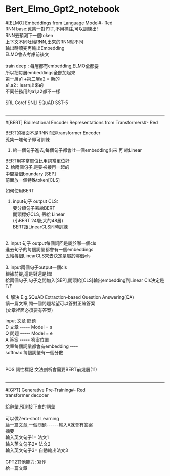 # Bert_Elmo_Gpt2_notebook
#[ELMO] Embeddings from Language Model#-   Red<br />
RNN base:蒐集一對句子,不用標註,可以訓練出!<br />
RNN去預測下一個token<br />
上下文不同吐給RNN,出來的RNN就不同<br />
輸出時讀完再輸出Embedding<br />
ELMO會去考慮前後文<br />
<br />
train deep : 每層都有embedding,ELMO全都要<br />
所以把每層embeddings全部加起來<br />
第一層a1 +第二層a2 = 新的<br />
a1,a2 : learn出來的<br />
不同任務用的a1,a2都不一樣<br />
<br />
SRL Coref SNLI SQuAD SST-5<br />
<br />
***
#[BERT] Bidirectional Encoder Representations from Transformers#-   Red<br />

BERT的裡面不是RNN而是transformer Encoder<br />
蒐集一堆句子即可訓練<br />

1. 給一個句子進去,每個句子都會吐一個embedding出來 再 給Linear<br />

BERT用字當單位比用詞當單位好<br />
2. 給兩個句子,是要被接再一起的<br />
中間給個boundary [SEP]<br />
前面放一個特殊token[CLS]<br />

如何使用BERT<br />
1. input句子 output CLS:<br />
要分類句子丟給BERT<br />
開頭標好CLS, 丟給 Linear <br />
 (小BERT 24層;大的48層)<br />
BERT跟LinearCLS同時訓練<br />
<br />
2. input 句子 output每個詞回是屬於哪一個cls<br />
進去句子的每個詞彙都會有一個embeddings<br />
丟給每個LinearCLS來去決定是屬於哪個cls<br />
<br />
3. input兩個句子output一個cls<br />
根據前提,這是對還是錯!<br />
給兩個句子,句子之間加入[SEP],開頭給[CLS]輸出embedding到Linear Cls決定是T/F<br />
<br />
4. 解決 E.g.SQuAD  Extraction-based Question Answering(QA)<br />
讀一篇文章,問一個問題希望可以答對正確答案<br />
(文章裡面必須要有答案)<br />

input 文章 問題<br />
D 文章 ----- Model = s <br />
Q 問題 ----- Model = e<br />
A 答案 -----             答案位置<br />
文章每個詞彙都會有embedding ---- <br />
softmax 每個詞彙有一個分數
<br />
<br />
<br />
POS 詞性標記 文法剖析會需要BERT前幾層(11)<br />
<br />
***
#[GPT] Generative Pre-Training#-   Red<br />
transformer decoder<br />
<br />
給辭彙,預測接下來的詞彙<br />
<br />
可以做Zero-shot Learning <br />
給一篇文章,一個問題------輸入A就會有答案<br />
摘要<br />
輸入英文句子1= 法文1<br />
輸入英文句子2= 法文2<br />
輸入英文句子3= 自動輸出法文3<br />
<br />
GPT2其他能力: 寫作<br />
給一篇文章<br />
